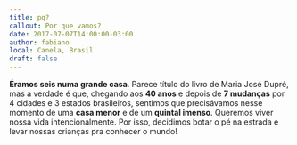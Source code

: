 ```yaml
---
title: pq?
callout: Por que vamos?
date: 2017-07-07T14:00:00-03:00
author: fabiano
local: Canela, Brasil
draft: false
---
```


**Éramos seis numa grande casa**. Parece título do livro de Maria José Dupré, mas a verdade é que, chegando aos **40 anos** e depois de **7 mudanças** por 4 cidades e 3 estados brasileiros, sentimos que precisávamos nesse momento de uma **casa menor** e de um **quintal imenso**. Queremos viver nossa vida intencionalmente. Por isso, decidimos botar o pé na estrada e levar nossas crianças pra conhecer o mundo!
